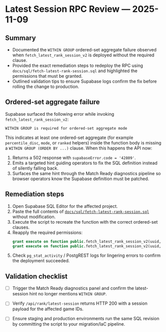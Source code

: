 # Latest Session RPC Review — 2025-11-09

## Summary
- Documented the `WITHIN GROUP` ordered-set aggregate failure observed when `fetch_latest_rank_session_v2` is deployed without the required clause.
- Provided the exact remediation steps to redeploy the RPC using `docs/sql/fetch-latest-rank-session.sql` and highlighted the permissions that must be granted.
- Outlined validation tips to ensure Supabase logs confirm the fix before rolling the change to production.

## Ordered-set aggregate failure
Supabase surfaced the following error while invoking `fetch_latest_rank_session_v2`:

```
WITHIN GROUP is required for ordered-set aggregate mode
```

This indicates at least one ordered-set aggregate (for example `percentile_disc`, `mode`, or `ranked` helpers) inside the function body is missing a `WITHIN GROUP (ORDER BY ...)` clause. When this happens the API now:

1. Returns a 502 response with `supabaseError.code = '42809'`.
2. Emits a targeted hint guiding operators to fix the SQL definition instead of silently falling back.
3. Surfaces the same hint through the Match Ready diagnostics pipeline so browser operators know the Supabase definition must be patched.

## Remediation steps
1. Open Supabase SQL Editor for the affected project.
2. Paste the full contents of [`docs/sql/fetch-latest-rank-session.sql`](./sql/fetch-latest-rank-session.sql) without modification.
3. Execute the script to recreate the function with the correct ordered-set clauses.
4. Reapply the required permissions:
   ```sql
   grant execute on function public.fetch_latest_rank_session_v2(uuid, uuid) to service_role;
   grant execute on function public.fetch_latest_rank_session_v2(uuid, uuid) to authenticated;
   ```
5. Check `pg_stat_activity` / PostgREST logs for lingering errors to confirm the deployment succeeded.

## Validation checklist
- [ ] Trigger the Match Ready diagnostics panel and confirm the latest-session hint no longer mentions `WITHIN GROUP`.
- [ ] Verify `/api/rank/latest-session` returns HTTP 200 with a session payload for the affected game IDs.
- [ ] Ensure staging and production environments run the same SQL revision by committing the script to your migration/IaC pipeline.

